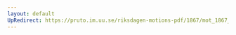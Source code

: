 ```yaml
---
layout: default
UpRedirect: https://pruto.im.uu.se/riksdagen-motions-pdf/1867/mot_1867__ak__122/mot_1867__ak__122-003.pdf
---
```

